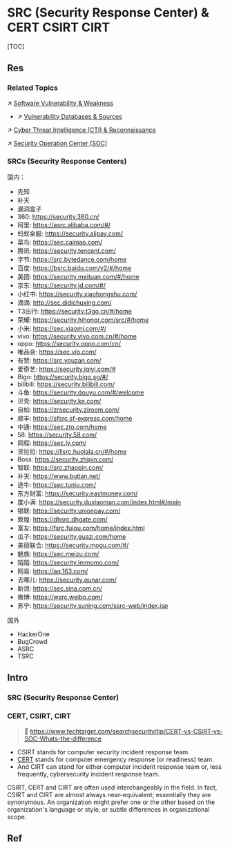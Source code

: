 # SRC (Security Response Center) & CERT CSIRT CIRT

[TOC]



## Res
### Related Topics
↗ [Software Vulnerability & Weakness](../../../🏰%20Cybersecurity%20Basics%20&%20InfoSec/🍦%20Software%20Security/🐒%20Software%20Vulnerability%20&%20Weakness/Software%20Vulnerability%20&%20Weakness.md)
- ↗ [Vulnerability Databases & Sources](../../../🏰%20Cybersecurity%20Basics%20&%20InfoSec/🍦%20Software%20Security/🐒%20Software%20Vulnerability%20&%20Weakness/Vulnerability%20Mangement%20Sections/📌%20Vulnerability%20Government（漏洞管控）/Vulnerability%20Databases%20&%20Sources/Vulnerability%20Databases%20&%20Sources.md)

↗ [Cyber Threat Intelligence (CTI) & Reconnaissance](../../🐗%20Cybersecurity%20Threats%20&%20Attacks/🛰️%20Cyber%20Threat%20Intelligence%20(CTI)%20&%20Reconnaissance/Cyber%20Threat%20Intelligence%20(CTI)%20&%20Reconnaissance.md)

↗ [Security Operation Center (SOC)](../📌%20Security%20Operation%20Center%20(SOC)/Security%20Operation%20Center%20(SOC).md)


### SRCs (Security Response Centers)
国内：
- 先知
- 补天
- 漏洞盒子
- 360: https://security.360.cn/
- 阿里: https://asrc.alibaba.com/#/
- 蚂蚁金服: https://security.alipay.com/
- 菜鸟: https://sec.cainiao.com/
- 腾讯: https://security.tencent.com/
- 字节: https://src.bytedance.com/home
- 百度: https://bsrc.baidu.com/v2/#/home
- 美团: https://security.meituan.com/#/home
- 京东: https://security.jd.com/#/
- 小红书: https://security.xiaohongshu.com/
- 滴滴: http://sec.didichuxing.com/
- T3出行: https://security.t3go.cn/#/home
- 荣耀: https://security.hihonor.com/src/#/home
- 小米: https://sec.xiaomi.com/#/
- vivo: https://security.vivo.com.cn/#/home
- oppo: https://security.oppo.com/cn/
- 唯品会: https://sec.vip.com/
- 有赞: https://src.youzan.com/
- 爱奇艺: https://security.iqiyi.com/#
- Bigo: https://security.bigo.sg/#/
- bilibili: https://security.bilibili.com/
- 斗鱼: https://security.douyu.com/#/welcome
- 贝壳: https://security.ke.com/
- 自如: https://zrsecurity.ziroom.com/
- 顺丰: https://sfsrc.sf-express.com/home
- 中通: https://sec.zto.com/home
- 58: https://security.58.com/
- 同程: https://sec.ly.com/
- 货拉拉: https://llsrc.huolala.cn/#/home
- Boss: https://security.zhipin.com/
- 智联: https://src.zhaopin.com/
- 补天: https://www.butian.net/
- 途牛: https://sec.tuniu.com/
- 东方财富: https://security.eastmoney.com/
- 度小满: https://security.duxiaoman.com/index.html#/main
- 银联: https://security.unionpay.com/
- 敦煌: https://dhsrc.dhgate.com/
- 富友: https://fsrc.fuiou.com/home/index.html
- 瓜子: https://security.guazi.com/home
- 美丽联合: https://security.mogu.com/#/
- 魅族: https://sec.meizu.com/
- 陌陌: https://security.immomo.com/
- 网易: https://aq.163.com/
- 去哪儿: https://security.qunar.com/
- 新浪: https://sec.sina.com.cn/
- 微博: https://wsrc.weibo.com/
- 苏宁: https://security.suning.com/ssrc-web/index.jsp

国外
- HackerOne
- BugCrowd
- ASRC
- TSRC



## Intro
### SRC (Security Response Center)



### CERT, CSIRT, CIRT
> 🔗 https://www.techtarget.com/searchsecurity/tip/CERT-vs-CSIRT-vs-SOC-Whats-the-difference

- CSIRT stands for computer security incident response team.
- [CERT](https://www.techtarget.com/whatis/definition/CERT-Computer-Emergency-Readiness-Team) stands for computer emergency response (or readiness) team. 
- And CIRT can stand for either computer incident response team or, less frequently, cybersecurity incident response team. 

CSIRT, CERT and CIRT are often used interchangeably in the field. In fact, CSIRT and CIRT are almost always near-equivalent; essentially they are synonymous. An organization might prefer one or the other based on the organization's language or style, or subtle differences in organizational scope.



## Ref
[👍 CERT vs. CSIRT vs. SOC: What's the difference?]: https://www.techtarget.com/searchsecurity/tip/CERT-vs-CSIRT-vs-SOC-Whats-the-difference

[各种SRC（应急响应）中心平台及漏洞提交 | CSDN]: https://blog.csdn.net/m0_62207482/article/details/134897208
